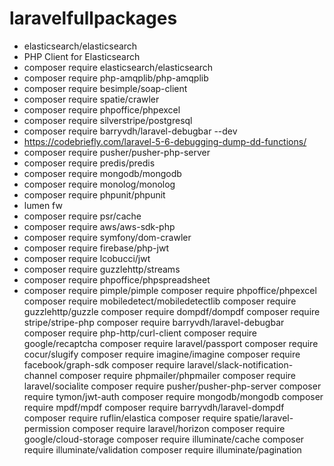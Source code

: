 # laravelfullpackages
- elasticsearch/elasticsearch 
- PHP Client for Elasticsearch
- composer require elasticsearch/elasticsearch
- composer require php-amqplib/php-amqplib
- composer require besimple/soap-client
- composer require spatie/crawler 
- composer require phpoffice/phpexcel
- composer require silverstripe/postgresql
- composer require barryvdh/laravel-debugbar --dev
- https://codebriefly.com/laravel-5-6-debugging-dump-dd-functions/
- composer require  pusher/pusher-php-server
- composer require predis/predis
- composer require mongodb/mongodb
- composer require monolog/monolog
- composer require phpunit/phpunit
- lumen fw
 - composer require psr/cache
 - composer require aws/aws-sdk-php
 - composer require symfony/dom-crawler
- composer require firebase/php-jwt
- composer require lcobucci/jwt
- composer require guzzlehttp/streams
 - composer require phpoffice/phpspreadsheet
  - composer require pimple/pimple
  composer require phpoffice/phpexcel
  composer require mobiledetect/mobiledetectlib
  composer require guzzlehttp/guzzle
  composer require dompdf/dompdf
  composer require stripe/stripe-php
  composer require barryvdh/laravel-debugbar
  composer require php-http/curl-client
  composer require google/recaptcha
  composer require laravel/passport
  composer require cocur/slugify
  composer require imagine/imagine
  composer require facebook/graph-sdk
  composer require laravel/slack-notification-channel
  composer require phpmailer/phpmailer
  composer require laravel/socialite
  composer require pusher/pusher-php-server
  composer require tymon/jwt-auth
  composer require mongodb/mongodb
  composer require mpdf/mpdf
  composer require barryvdh/laravel-dompdf
  composer require ruflin/elastica
  composer require spatie/laravel-permission
  composer require laravel/horizon
  composer require google/cloud-storage
  composer require illuminate/cache
  composer require illuminate/validation
  composer require illuminate/pagination
  
  
